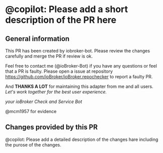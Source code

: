 # @copilot: Please add a short description of the PR here

## General information 

This PR has been created by iobroker-bot. Please review the changes carefully and merge the PR if review is ok.

Feel free to contact me (@ioBroker-Bot) if you have any questions or feel that a PR is faulty. Please open a issue at repository https://github.com/ioBroker/ioBroker.repochecker to report a faulty PR.

And **THANKS A LOT** for maintaining this adapter from me and all users.
*Let's work together for the best user experience.*

*your*
*ioBroker Check and Service Bot*

@mcm1957 for evidence

## Changes provided by this PR

@copilot: Please add a detailed description of the changes hare including the purose of the changes.
